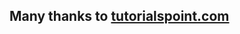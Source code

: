 
## Many thanks to [tutorialspoint.com](https://www.tutorialspoint.com/c_standard_library/index.htm)